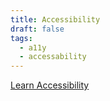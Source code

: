 ```yaml
---
title: Accessibility
draft: false
tags:
  - a11y
  - accessability
---
```

[Learn Accessibility](https://a11yphant.com/)